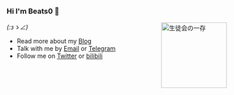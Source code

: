 ### Hi I'm Beats0 👋

<img src="https://steamuserimages-a.akamaihd.net/ugc/1749061546130034860/E0F6401C7B9B0C259EE0E160AF3330F07467394D/" height="150" align="right" alt="生徒会の一存" title="生徒会の一存" />


_(:зゝ∠)_

- Read more about my [Blog](https://mynovel.life/)
- Talk with me by [Email](mailto:Beats01998@gmail.com) or [Telegram](https://t.me/Beats0ling)
- Follow me on [Twitter](https://twitter.com/Beats0ling) or [bilibili](https://space.bilibili.com/598848)
